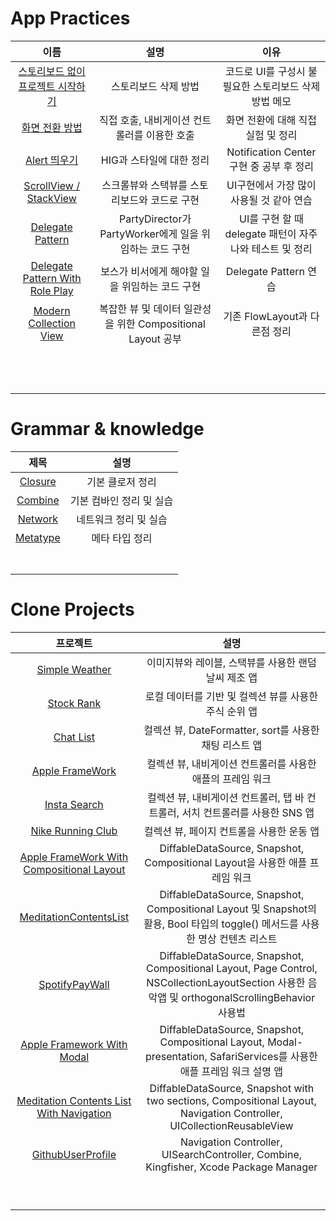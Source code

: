 # App Practices

|이름|설명|이유|
|:-:|:-:|:-:|
| [스토리보드 없이 프로젝트 시작하기](https://github.com/KayAhn0126/AppPractice/blob/main/HowToRemoveStoryboard/HowToRemoveStoryboard.md) | 스토리보드 삭제 방법| 코드로 UI를 구성시 불필요한 스토리보드 삭제 방법 메모 |
| [화면 전환 방법](https://github.com/KayAhn0126/AppPractice/tree/main/ScreenTransition) | 직접 호출, 내비게이션 컨트롤러를 이용한 호출 | 화면 전환에 대해 직접 실험 및 정리 |
| [Alert 띄우기](https://github.com/KayAhn0126/AppPractice/tree/main/Alert)| HIG과 스타일에 대한 정리 | Notification Center 구현 중 공부 후 정리 |
| [ScrollView / StackView](https://github.com/KayAhn0126/AppPractice/tree/main/StackViewAndScrollView) | 스크롤뷰와 스택뷰를 스토리보드와 코드로 구현 | UI구현에서 가장 많이 사용될 것 같아 연습 |
| [Delegate Pattern](https://github.com/KayAhn0126/AppPractice/tree/main/DelegatePattern) | PartyDirector가 PartyWorker에게 일을 위임하는 코드 구현 | UI를 구현 할 때 delegate 패턴이 자주 나와 테스트 및 정리 |
| [Delegate Pattern With Role Play](https://github.com/KayAhn0126/AppPractice/tree/main/DelegatePatternWithRolePlay)| 보스가 비서에게 해야할 일을 위임하는 코드 구현| Delegate Pattern 연습|
| [Modern Collection View](https://github.com/KayAhn0126/AppPractice/tree/main/ModernCollectionView)| 복잡한 뷰 및 데이터 일관성을 위한 Compositional Layout 공부| 기존 FlowLayout과 다른점 정리 |
| | | |
| | | |
| | | |
| | | |
| | | |
| | | |
| | | |
| | | |
| | | |
| | | |
| | | |
| | | |


# Grammar & knowledge
| 제목 | 설명|
|:-:|:-:|
| [Closure](https://github.com/KayAhn0126/AppPractice/tree/main/Closure)| 기본 클로저 정리|
| [Combine](https://github.com/KayAhn0126/Combine)| 기본 컴바인 정리 및 실습|
| [Network](https://github.com/KayAhn0126/Network)| 네트워크 정리 및 실습|
| [Metatype](https://github.com/KayAhn0126/AppPractice/tree/main/Metatype)| 메타 타입 정리|
| | |
| | |
| | |
| | |
| | |
| | |
| | |

# Clone Projects

| 프로젝트 | 설명 |
|:-:|:-:|
| [Simple Weather](https://github.com/KayAhn0126/SimpleWeather)| 이미지뷰와 레이블, 스택뷰를 사용한 랜덤 날씨 제조 앱 |
| [Stock Rank](https://github.com/KayAhn0126/StockRank)| 로컬 데이터를 기반 및 컬렉션 뷰를 사용한 주식 순위 앱 |
| [Chat List](https://github.com/KayAhn0126/ChatList)| 컬렉션 뷰, DateFormatter, sort를 사용한 채팅 리스트 앱 |
| [Apple FrameWork](https://github.com/KayAhn0126/AppleFramework)| 컬렉션 뷰, 내비게이션 컨트롤러를 사용한 애플의 프레임 워크 |
| [Insta Search](https://github.com/KayAhn0126/InstaSearch)| 컬렉션 뷰, 내비게이션 컨트롤러, 탭 바 컨트롤러, 서치 컨트롤러를 사용한 SNS 앱 |
| [Nike Running Club](https://github.com/KayAhn0126/NRC)| 컬렉션 뷰, 페이지 컨트롤을 사용한 운동 앱|
| [Apple FrameWork With Compositional Layout](https://github.com/KayAhn0126/AppleFrameworkWithCompositionalLayout)| DiffableDataSource, Snapshot, Compositional Layout을 사용한 애플 프레임 워크|
| [MeditationContentsList](https://github.com/KayAhn0126/MeditationContentsList)| DiffableDataSource, Snapshot, Compositional Layout 및 Snapshot의 활용, Bool 타입의 toggle() 메서드를 사용한 명상 컨텐츠 리스트|
| [SpotifyPayWall](https://github.com/KayAhn0126/SpotifyPayWall)| DiffableDataSource, Snapshot, Compositional Layout, Page Control, NSCollectionLayoutSection 사용한 음악앱 및 orthogonalScrollingBehavior 사용법|
| [Apple Framework With Modal](https://github.com/KayAhn0126/AppleFrameworkWithModal)| DiffableDataSource, Snapshot, Compositional Layout, Modal-presentation, SafariServices를 사용한 애플 프레임 워크 설명 앱|
| [Meditation Contents List With Navigation](https://github.com/KayAhn0126/MeditationContentsListWithNavigation)| DiffableDataSource, Snapshot with two sections, Compositional Layout, Navigation Controller, UICollectionReusableView|
| [GithubUserProfile](https://github.com/KayAhn0126/GithubUserProfile)| Navigation Controller, UISearchController, Combine, Kingfisher, Xcode Package Manager |
| | |
| | |
| | |
| | |
| | |
| | |
| | |
| | |
| | |

